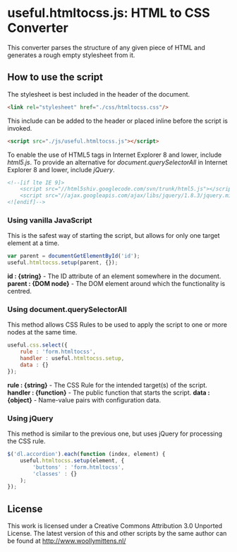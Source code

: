 # useful.htmltocss.js: HTML to CSS Converter

This converter parses the structure of any given piece of HTML and generates a rough empty stylesheet from it.

## How to use the script

The stylesheet is best included in the header of the document.

```html
<link rel="stylesheet" href="./css/htmltocss.css"/>
```

This include can be added to the header or placed inline before the script is invoked.

```html
<script src="./js/useful.htmltocss.js"></script>
```

To enable the use of HTML5 tags in Internet Explorer 8 and lower, include *html5.js*. To provide an alternative for *document.querySelectorAll* in Internet Explorer 8 and lower, include *jQuery*.

```html
<!--[if lte IE 9]>
	<script src="//html5shiv.googlecode.com/svn/trunk/html5.js"></script>
	<script src="//ajax.googleapis.com/ajax/libs/jquery/1.8.3/jquery.min.js"></script>
<![endif]-->
```

### Using vanilla JavaScript

This is the safest way of starting the script, but allows for only one target element at a time.

```javascript
var parent = documentGetElementById('id');
useful.htmltocss.setup(parent, {});
```

**id : {string}** - The ID attribute of an element somewhere in the document.
**parent : {DOM node}** - The DOM element around which the functionality is centred.

### Using document.querySelectorAll

This method allows CSS Rules to be used to apply the script to one or more nodes at the same time.

```javascript
useful.css.select({
	rule : 'form.htmltocss',
	handler : useful.htmltocss.setup,
	data : {}
});
```

**rule : {string}** - The CSS Rule for the intended target(s) of the script.
**handler : {function}** - The public function that starts the script.
**data : {object}** - Name-value pairs with configuration data.

### Using jQuery

This method is similar to the previous one, but uses jQuery for processing the CSS rule.

```javascript
$('dl.accordion').each(function (index, element) {
	useful.htmltocss.setup(element, {
		'buttons' : 'form.htmltocss',
		'classes' : {}
	);
});
```

## License
This work is licensed under a Creative Commons Attribution 3.0 Unported License. The latest version of this and other scripts by the same author can be found at http://www.woollymittens.nl/
